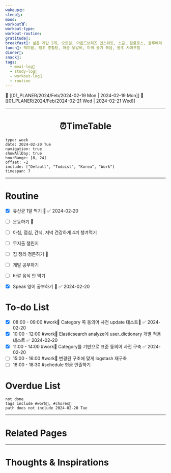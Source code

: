```yaml
---
wakeup🌞: 
sleep🌜: 
mood: 
workout🏋️: 
workout-type: 
workout-routine: 
gratitude🙏: 
breakfast🍳: 삶은 계란 2개, 오트밀, 아몬드브리즈 언스위트, 소금, 알룰로스, 블루베리
lunch🍚: 백미밥, 땡초 홍합탕, 매콤 닭갈비, 미역 줄기 볶음, 동초 사과무침
dinner🥗: 
snack🍬: 
tags:
  - meal-log📝
  - study-log📓
  - workout-log💪
  - routine
---
```


🔺 [[01_PLANER/2024/Feb/2024-02-19 Mon | 2024-02-19 Mon]]
🔻 [[01_PLANER/2024/Feb/2024-02-21 Wed | 2024-02-21 Wed]]
___
<h1> <center>⏰TimeTable </center> </h1>

```gEvent
type: week
date: 2024-02-20 Tue
navigation: true
showAllDay: true
hourRange: [8, 24]
offset: -2
include: ["Default", "Todoist", "Korea", "Work"]
timespan: 7
```

--- 


# Routine 

- [x] 유산균 1알 먹기 🔼 ✅ 2024-02-20
- [ ] 운동하기 🔼
- [ ] 아침, 점심, 간식, 저녁 건강하게 4끼 챙겨먹기
- [ ] 무지출 챌린지 
- [ ] 집 정리·정돈하기 🔼
- [ ] 개발 공부하기
- [ ] 바깥 음식 안 먹기 
- [x] Speak 영어 공부하기 🔼 ✅ 2024-02-20


# To-do List

- [x] 08:00 - 09:00 #work💼 Category 쪽 동의어 사전 update 테스트🏢 ✅ 2024-02-20
- [x] 10:00 - 12:00 #work💼 Elasticsearch analyze에 user_dictionary 개별 적용 테스트 ✅ 2024-02-20
- [x] 11:00 - 14:00 #work💼 Category를 기반으로 표준 동의어 사전 구축 ✅ 2024-02-20
- [ ] 15:00 - 16:00 #work💼 변경된 구조에 맞게 logstash 재구축
- [ ] 18:00 - 18:30 #schedule 현금 인출하기

# Overdue List

```tasks
not done
tags include #work💼, #chores🧺 
path does not include 2024-02-20 Tue
```

---
# Related Pages


---
# Thoughts & Inspirations
